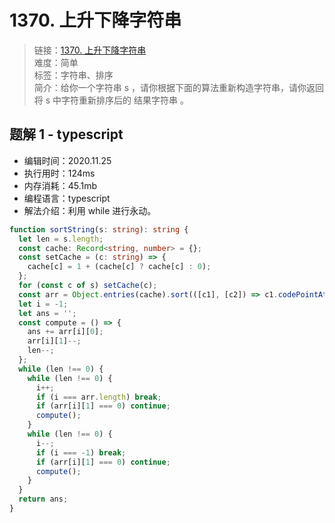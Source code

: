 # 1370. 上升下降字符串

> 链接：[1370. 上升下降字符串](https://leetcode-cn.com/problems/increasing-decreasing-string/)  
> 难度：简单  
> 标签：字符串、排序  
> 简介：给你一个字符串 s ，请你根据下面的算法重新构造字符串，请你返回将 s 中字符重新排序后的 结果字符串 。

## 题解 1 - typescript

- 编辑时间：2020.11.25
- 执行用时：124ms
- 内存消耗：45.1mb
- 编程语言：typescript
- 解法介绍：利用 while 进行永动。

```typescript
function sortString(s: string): string {
  let len = s.length;
  const cache: Record<string, number> = {};
  const setCache = (c: string) => {
    cache[c] = 1 + (cache[c] ? cache[c] : 0);
  };
  for (const c of s) setCache(c);
  const arr = Object.entries(cache).sort(([c1], [c2]) => c1.codePointAt(0)! - c2.codePointAt(0)!);
  let i = -1;
  let ans = '';
  const compute = () => {
    ans += arr[i][0];
    arr[i][1]--;
    len--;
  };
  while (len !== 0) {
    while (len !== 0) {
      i++;
      if (i === arr.length) break;
      if (arr[i][1] === 0) continue;
      compute();
    }
    while (len !== 0) {
      i--;
      if (i === -1) break;
      if (arr[i][1] === 0) continue;
      compute();
    }
  }
  return ans;
}
```
